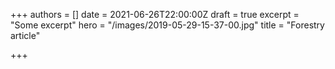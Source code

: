 +++
authors = []
date = 2021-06-26T22:00:00Z
draft = true
excerpt = "Some excerpt"
hero = "/images/2019-05-29-15-37-00.jpg"
title = "Forestry article"

+++
